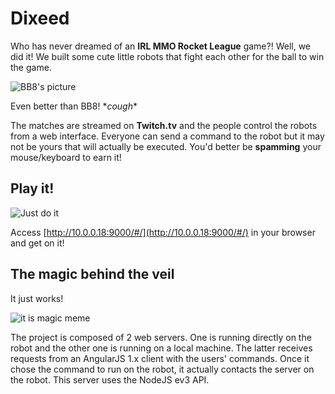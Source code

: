 # Dixeed
Who has never dreamed of an __IRL MMO Rocket League__ game?! Well, we did it! We built some cute little robots that fight each other for the ball to win the game.

![BB8's picture](http://soncadeauoriginal.com/wp-content/uploads/2015/10/bb8-star-wars.jpg)

Even better than BB8! \**cough*\*

The matches are streamed on __Twitch.tv__ and the people control the robots from a web interface. Everyone can send a command to the robot but it may not be yours that will actually be executed. You'd better be __spamming__ your mouse/keyboard to earn it!

## Play it!
![Just do it](http://i.imgur.com/KVaFuwy.gif)

Access [http://10.0.0.18:9000/#/](http://10.0.0.18:9000/#/) in your browser and get on it!


## The magic behind the veil
It just works!

![it is magic meme](http://www.reactiongifs.com/r/mgc.gif)

The project is composed of 2 web servers. One is running directly on the robot and the other one is running on a local machine. The latter receives requests from an AngularJS 1.x client with the users' commands. Once it chose the command to run on the robot, it actually contacts the server on the robot. This server uses the NodeJS ev3 API.

